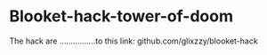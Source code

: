 # Blooket-hack-tower-of-doom
The hack are ................to this link: github.com/glixzzy/blooket-hack
